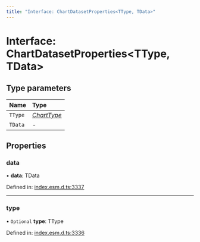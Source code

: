 ```yaml
---
title: "Interface: ChartDatasetProperties<TType, TData>"
---
```


# Interface: ChartDatasetProperties<TType, TData\>

## Type parameters

Name | Type |
:------ | :------ |
`TType` | [*ChartType*](../README.md#charttype) |
`TData` | - |

## Properties

### data

• **data**: TData

Defined in: [index.esm.d.ts:3337](https://github.com/chartjs/Chart.js/blob/b319f2cf/types/index.esm.d.ts#L3337)

___

### type

• `Optional` **type**: TType

Defined in: [index.esm.d.ts:3336](https://github.com/chartjs/Chart.js/blob/b319f2cf/types/index.esm.d.ts#L3336)
